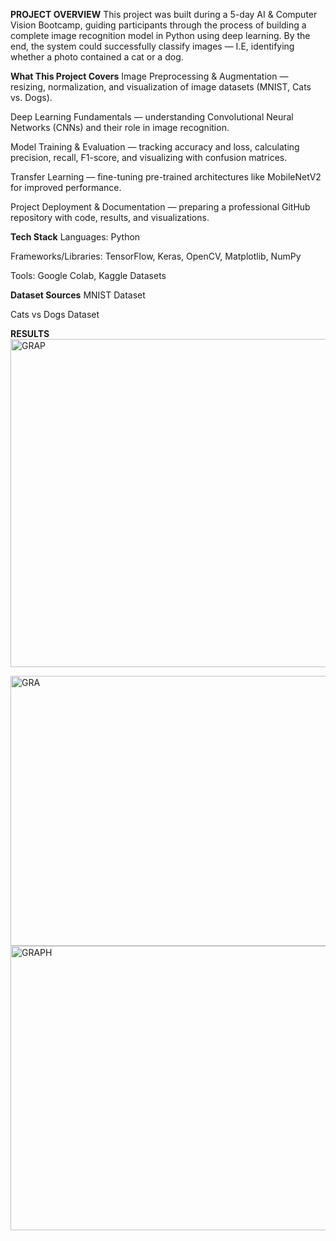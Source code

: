 **PROJECT OVERVIEW**
This project was built during a 5-day AI & Computer Vision Bootcamp, guiding participants through the process of building a complete image recognition model in Python using deep learning. By the end, the system could successfully classify images — I.E, identifying whether a photo contained a cat or a dog.

**What This Project Covers**
Image Preprocessing & Augmentation — resizing, normalization, and visualization of image datasets (MNIST, Cats vs. Dogs).

Deep Learning Fundamentals — understanding Convolutional Neural Networks (CNNs) and their role in image recognition.

Model Training & Evaluation — tracking accuracy and loss, calculating precision, recall, F1-score, and visualizing with confusion matrices.

Transfer Learning — fine-tuning pre-trained architectures like MobileNetV2 for improved performance.

Project Deployment & Documentation — preparing a professional GitHub repository with code, results, and visualizations.

**Tech Stack**
Languages: Python

Frameworks/Libraries: TensorFlow, Keras, OpenCV, Matplotlib, NumPy

Tools: Google Colab, Kaggle Datasets

**Dataset Sources**
MNIST Dataset

Cats vs Dogs Dataset

**RESULTS**
<img width="649" height="525" alt="GRAP" src="https://github.com/user-attachments/assets/632a288f-f0a7-47c2-90e6-653c7a39cf2e" />

<img width="567" height="432" alt="GRA" src="https://github.com/user-attachments/assets/645cced1-5951-45d9-a4f7-2b6273cdabce" />

<img width="567" height="455" alt="GRAPH" src="https://github.com/user-attachments/assets/71c1ea3e-280a-4522-8525-f732d03ed573" />

